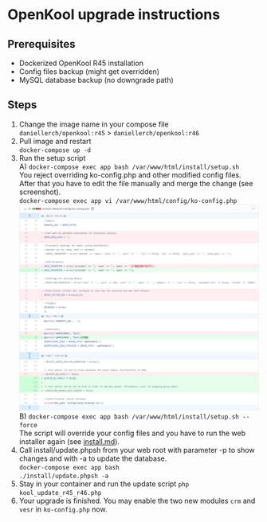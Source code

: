 # OpenKool upgrade instructions

## Prerequisites
- Dockerized OpenKool R45 installation
- Config files backup (might get overridden)
- MySQL database backup (no downgrade path)

## Steps
1. Change the image name in your compose file  
`daniellerch/openkool:r45` > `daniellerch/openkool:r46`
2. Pull image and restart  
`docker-compose up -d`
3. Run the setup script  
A) `docker-compose exec app bash /var/www/html/install/setup.sh`  
You reject overriding ko-config.php and other modified config files. After that you have to edit the file manually and merge the change (see screenshot).  
`docker-compose exec app vi /var/www/html/config/ko-config.php`  
![](assets/ko-config.php_r45_r46.png)  
B) `docker-compose exec app bash /var/www/html/install/setup.sh --force`  
The script will override your config files and you have to run the web installer again (see [install.md](install.md)).
4. Call install/update.phpsh from your web root with parameter -p to show changes and with -a to update the database.  
`docker-compose exec app bash`  
`./install/update.phpsh -a`
5. Stay in your container and run the update script
`php kool_update_r45_r46.php`
6. Your upgrade is finished. You may enable the two new modules `crm` and `vesr` in `ko-config.php` now.

